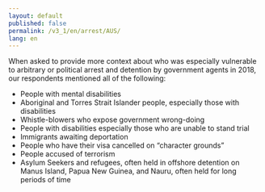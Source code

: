 ```yaml
---
layout: default
published: false
permalink: /v3_1/en/arrest/AUS/
lang: en
---
```


When asked to provide more context about who was especially vulnerable to arbitrary or political arrest and detention by government agents in 2018, our respondents mentioned all of the following:
-	People with mental disabilities
-	Aboriginal and Torres Strait Islander people, especially those with disabilities
-	Whistle-blowers who expose government wrong-doing
-	People with disabilities especially those who are unable to stand trial
-	Immigrants awaiting deportation
-	People who have their visa cancelled on “character grounds”
-	People accused of terrorism 
-	Asylum Seekers and refugees, often held in offshore detention on Manus Island, Papua New Guinea, and Nauru, often held for long periods of time


